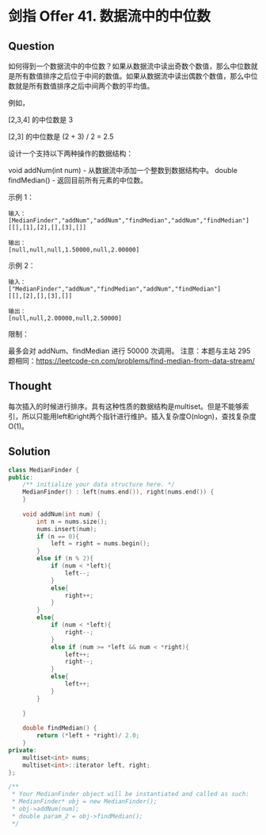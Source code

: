 # 剑指 Offer 41. 数据流中的中位数

## Question
如何得到一个数据流中的中位数？如果从数据流中读出奇数个数值，那么中位数就是所有数值排序之后位于中间的数值。如果从数据流中读出偶数个数值，那么中位数就是所有数值排序之后中间两个数的平均值。

例如，

[2,3,4] 的中位数是 3

[2,3] 的中位数是 (2 + 3) / 2 = 2.5

设计一个支持以下两种操作的数据结构：

void addNum(int num) - 从数据流中添加一个整数到数据结构中。
double findMedian() - 返回目前所有元素的中位数。

示例 1：

    输入：
    [MedianFinder","addNum","addNum","findMedian","addNum","findMedian"]
    [[],[1],[2],[],[3],[]]

    输出：
    [null,null,null,1.50000,null,2.00000]

示例 2：

    输入：
    ["MedianFinder","addNum","findMedian","addNum","findMedian"]
    [[],[2],[],[3],[]]

    输出：
    [null,null,2.00000,null,2.50000]
 

限制：

最多会对 addNum、findMedian 进行 50000 次调用。
注意：本题与主站 295 题相同：https://leetcode-cn.com/problems/find-median-from-data-stream/


## Thought
每次插入的时候进行排序。具有这种性质的数据结构是multiset。但是不能够索引，所以只能用left和right两个指针进行维护。插入复杂度O(nlogn)，查找复杂度O(1)。

## Solution

```C++
class MedianFinder {
public:
    /** initialize your data structure here. */
    MedianFinder() : left(nums.end()), right(nums.end()) {
    }
    
    void addNum(int num) {
        int n = nums.size();
        nums.insert(num);
        if (n == 0){
            left = right = nums.begin();
        }
        else if (n % 2){
            if (num < *left){
                left--;
            }
            else{
                right++;
            }
        }
        else{
            if (num < *left){
                right--;
            }
            else if (num >= *left && num < *right){
                left++;
                right--;
            }
            else{
                left++;
            }
        }
        
    }
    
    double findMedian() {
        return (*left + *right)/ 2.0;
    }
private:
    multiset<int> nums;
    multiset<int>::iterator left, right;
};

/**
 * Your MedianFinder object will be instantiated and called as such:
 * MedianFinder* obj = new MedianFinder();
 * obj->addNum(num);
 * double param_2 = obj->findMedian();
 */
```